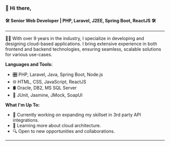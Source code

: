 ### 👋 Hi there,

#### 🛠️ Senior Web Developer | PHP, Laravel, J2EE, Spring Boot, ReactJS 🛠️

---

👨‍💻 With over 9 years in the industry, I specialize in developing and designing cloud-based applications. I bring extensive experience in both frontend and backend technologies, ensuring seamless, scalable solutions for various use-cases.

**Languages and Tools:**
- 🎛️ PHP, Laravel, Java, Spring Boot, Node.js
- 🌐 HTML, CSS, JavaScript, ReactJS
- 🛢️ Oracle, DB2, MS SQL Server
- 🧪 JUnit, Jasmine, JMock, SoapUI

**What I'm Up To:**
- 📌 Currently working on expanding my skillset in 3rd party API integrations.
- 🌱 Learning more about cloud architecture.
- 🔍 Open to new opportunities and collaborations.

---

<!--
**binpoet/binpoet** is a ✨ _special_ ✨ repository because its `README.md` (this file) appears on your GitHub profile.

Here are some ideas to get you started:

- 🔭 I’m currently working on ...
- 🌱 I’m currently learning ...
- 👯 I’m looking to collaborate on ...
- 🤔 I’m looking for help with ...
- 💬 Ask me about ...
- 📫 How to reach me: ...
- 😄 Pronouns: ...
- ⚡ Fun fact: ...
-->
